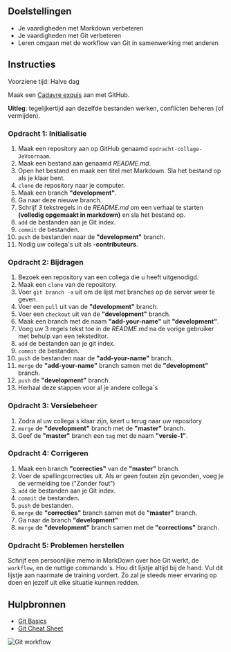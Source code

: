 ## Doelstellingen

- Je vaardigheden met Markdown verbeteren 
- Je vaardigheden met Git verbeteren 
- Leren omgaan met de workflow van Git in samenwerking met anderen

## Instructies

Voorziene tijd: Halve dag

Maak een [Cadavre exquis](https://nl.wikipedia.org/wiki/Cadavre_exquis) aan met GitHub.

**Uitleg**: tegelijkertijd aan dezelfde bestanden werken, conflicten beheren (of vermijden).


### Opdracht 1: Initialisatie
1. Maak een repository aan op GitHub genaamd `opdracht-collage-JeVoornaam`.
1. Maak een bestand aan genaamd *README.md*.
1. Open het bestand en maak een titel met Markdown. Sla het bestand op als je klaar bent.
1. `clone` de repository naar je computer.
1. Maak een branch __"development"__.
1. Ga naar deze nieuwe branch.
1. Schrijf *3* tekstregels in de *README.md* om een verhaal te starten __(volledig opgemaakt in markdown)__ en sla het bestand op.
1. `add` de bestanden aan je Git index.
1. `commit` de bestanden.
1. `push` de bestanden naar de __"development"__ branch.
1. Nodig uw collega's uit als __-contributeurs__.

### Opdracht 2: Bijdragen
1. Bezoek een repository van een collega die u heeft uitgenodigd.
1. Maak een `clone` van de repository.
1. Voer `git branch -a` uit om de lijst met branches op de server weer te geven.
1. Voer een `pull` uit van de __"development"__ branch.
1. Voer een `checkout` uit van de __"development"__ branch.
1. Maak een branch met de naam __"add-your-name"__ uit __"development"__.
1. Voeg uw 3 regels tekst toe in de *README.md* na de vorige gebruiker met behulp van een teksteditor.
1. `add` de bestanden aan je git index.
1. `commit` de bestanden.
1. `push` de bestanden naar de __"add-your-name"__ branch.
1. `merge` de __"add-your-name"__ branch samen met de __"development"__ branch.
1. `push` de __"development"__ branch.
1. Herhaal deze stappen voor al je andere collega`s

### Opdracht 3: Versiebeheer
1. Zodra al uw collega`s klaar zijn, keert u terug naar uw repository
1. `merge` de __"development"__ branch met de __"master"__ branch.
1. Geef de __"master"__ branch een `tag` met de naam __"versie-1"__.

### Opdracht 4: Corrigeren
1. Maak een branch __"correcties"__ van de __"master"__ branch.
1. Voer de spellingcorrecties uit. Als er geen fouten zijn gevonden, voeg je de vermelding toe ("Zonder fout")
1. `add` de bestanden aan je Git index.
1. `commit` de bestanden.
1. `push` de bestanden.
1. `merge` de __"correcties"__ branch samen met de __"master"__ branch.
1. Ga naar de branch __"development"__
1. `merge` de __"development"__ branch samen met de __"corrections"__ branch.

### Opdracht 5: Problemen herstellen
Schrijf een persoonlijke memo in MarkDown over hoe Git werkt, de `workflow`, en de nuttige commando`s. Hou dit lijstje altijd bij de hand. Vul dit lijstje aan naarmate de training vordert.
Zo zal je steeds meer ervaring op doen en jezelf uit elke situatie kunnen redden.

## Hulpbronnen
- [Git Basics](https://rogerdudler.github.io/git-guide/index.nl.html)
- [Git Cheat Sheet](https://rogerdudler.github.io/git-guide/files/git_cheat_sheet.pdf)

![Git workflow](http://blog.launchdarkly.com/wp-content/uploads/2016/07/Slide2.jpg)

